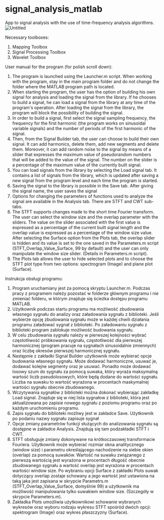 # signal_analysis_matlab
App to signal analysis with the use of time-frequency analysis algorithms.
![Untitled](https://user-images.githubusercontent.com/110915050/184119686-522ba751-960c-456a-bed2-d6028aab88cd.jpg)

Necessary toolboxes:
1. Mapping Toolbox
2. Signal Processing Toolbox
3. Wavelet Toolbox

User manual for the program (for polish scroll down): 
1. The program is launched using the Launcher.m script. When working with the program, stay in the main program folder and do not change the folder where the MATLAB program path is located.
2. When starting the program, the user has the option of building his own signal for analysis and loading the signal from the library. If he chooses to build a signal, he can load a signal from the library at any time of the program's operation. After loading the signal from the library, the program will block the possibility of building the signal. 
3. In order to build a signal, first select the signal sampling frequency, the frequency for the first harmonic (the program works on sinusoidal variable signals) and the number of periods of the first harmonic of the signal. 
4. Then, from the Signal Builder tab, the user can choose to build their own signal. It can add harmonics, delete them, add new segments and delete them. Moreover, it can add random noise to the signal by means of a slider that expresses the maximum value of pseudorandom numbers that will be added to the value of the signal. The number on the slider is a percentage of the maximum value of the currently built signal. 
5. You can load signals from the library by selecting the Load signal tab. It contains a list of signals from the library, which is updated after saving a new signal from the program level and each time the program is started. 
6. Saving the signal to the library is possible in the Save tab. After giving the signal name, the user saves the signal 
7. Options for changing the parameters of functions used to analyze the signal are available in the Analysis tab. There are STFT and CWT sub-tabs.
8. The STFT supports changes made to the short time Fourier transform. The user can select the window size and the overlap parameter with the sliders. The value on the slider associated with the first value is expressed as a percentage of the current built signal length and the overlap value is expressed as a percentage of the window size value. After selecting the Surface option from the Plots tab, the overlap slider is hidden and its value is set to the one saved in the Parameters.m script (STFT_Overlap_Value_Surface, 99 by default) and the user can only manipulate the window size slider. (Details in Parameters.m script). 
9. The Plots tab allows the user to hide selected plots and to choose the STFT plot type from two options: spectrogram (Image) and plane plot (Surface).


Instrukcja obsługi programu:
1. Program uruchamiany jest za pomocą skryptu Launcher.m. Podczas pracy z programem należy pozostać w folderze głównym programu i nie zmieniać folderu, w którym znajduje się ścieżka dostępu programu MATLAB. 
2. Użytkownik podczas startu programu ma możliwość zbudowania własnego sygnału do analizy oraz załadowania sygnału z biblioteki. Jeśli wybierze opcję zbudowania sygnału może w każdej chwili działania programu załadować sygnał z biblioteki. Po załadowaniu sygnału z biblioteki program zablokuje możliwość budowania sygnału.
3. W celu zbudowania sygnału należy w pierwszej kolejności wybrać częstotliwość próbkowania sygnału, częstotliwość dla pierwszej harmonicznej (program pracuje na sygnałach sinusoidalnie zmiennych) oraz liczbę okresów pierwszej harmonicznej sygnału.
4. Następnie z zakładki Signal Builder użytkownik może wybierać opcje budowania własnego sygnału. Może dodawać harmoniczne, usuwać je, dodawać kolejne segmenty oraz je usuwać. Ponadto może dodawać losowy szum do sygnału za pomocą suwaka, który wyraża maksymalną wartość liczb pseudolosowych, które będą dodane do wartości sygnału. Liczba na suwaku to wartość wyrażona w procentach maskymalnej wartości sygnału obecnie zbudowanego. 
5. Wczytywania sygnałów z biblioteki można dokonać wybierając zakładkę Load signal. Znajduje się w niej lista sygnałow z biblioteki, która jest aktualizowana po zapisie nowego sygnału z poziomu programu oraz po każdym uruchomieniu programu.
6. Zapis sygnału do biblioteki możliwy jest w zakładce Save. Użytkownik po podaniu nazwy sygnału zapisuje sygnał
7. Opcje zmiany parametrów funkcji służących do analizowania sygnału są dostępne w zakładce Analysis. Znajdują się tam podzakładki STFT i CWT. 
8. STFT obsługuje zmiany dokonywane na krótkoczasowej transformacie Fouriera. Użytkownik może wybierać rozmiar okna analitycznego (window size) i parametru określającego nachodzenie na siebie okien (overlap) za pomocą suwaków. Wartość na suwaku związanego z pierwszą wartością jest wyrażona w procentach długość obecnie zbudowanego sygnału a wartość overlap jest wyrażona w procentach wartości window size. Po wybraniu opcji Surface z zakładki Plots suwak dotyczący overlap zostaje schowany a jego wartość jest ustawiona na taką jaka jest zapisana w skrypcie Parametrs.m (STFT_Overlap_Value_Surface, domyślnie 99) a użytkownik ma możliwość manipulowania tylko suwakiem window size. (Szczegóły w skrypcie Parameters.m).
9. Zakładka Plots umożliwia użytkownikowi schowanie wybranych wykresów oraz wyboru rodzaju wykresu STFT spośród dwóch opcji: spektrogram (Image) oraz wykres płaszczyzny (Surface).
